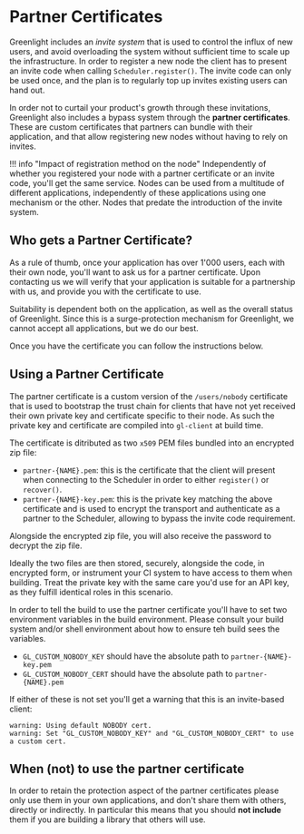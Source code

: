 # Partner Certificates

Greenlight includes an _invite system_ that is used to control the
influx of new users, and avoid overloading the system without
sufficient time to scale up the infrastructure. In order to register a
new node the client has to present an invite code when calling
`Scheduler.register()`. The invite code can only be used once, and the
plan is to regularly top up invites existing users can hand out.

In order not to curtail your product's growth through these
invitations, Greenlight also includes a bypass system through the
**partner certificates**. These are custom certificates that partners
can bundle with their application, and that allow registering new
nodes without having to rely on invites.


!!! info "Impact of registration method on the node"
	Independently of whether you registered your node with a partner
	certificate or an invite code, you'll get the same service. Nodes can
	be used from a multitude of different applications, independently of
	these applications using one mechanism or the other. Nodes that
	predate the introduction of the invite system.

## Who gets a Partner Certificate?

As a rule of thumb, once your application has over 1'000 users, each
with their own node, you'll want to ask us for a partner
certificate. Upon contacting us we will verify that your application
is suitable for a partnership with us, and provide you with the
certificate to use.

Suitability is dependent both on the application, as well as the
overall status of Greenlight. Since this is a surge-protection
mechanism for Greenlight, we cannot accept all applications, but we do
our best.

Once you have the certificate you can follow the instructions below.

## Using a Partner Certificate

The partner certificate is a custom version of the `/users/nobody`
certificate that is used to bootstrap the trust chain for clients that
have not yet received their own private key and certificate specific
to their node. As such the private key and certificate are compiled
into `gl-client` at build time.

The certificate is ditributed as two `x509` PEM files bundled into an
encrypted zip file:

 - `partner-{NAME}.pem`: this is the certificate that the client will
   present when connecting to the Scheduler in order to either
   `register()` or `recover()`.
 - `partner-{NAME}-key.pem`: this is the private key matching the
   above certificate and is used to encrypt the transport and
   authenticate as a partner to the Scheduler, allowing to bypass the
   invite code requirement.

Alongside the encrypted zip file, you will also receive the password
to decrypt the zip file.

Ideally the two files are then stored, securely, alongside the code,
in encrypted form, or instrument your CI system to have access to them
when building. Treat the private key with the same care you'd use for
an API key, as they fulfill identical roles in this scenario.

In order to tell the build to use the partner certificate you'll have
to set two environment variables in the build environment. Please
consult your build system and/or shell environment about how to ensure
teh build sees the variables.

 - `GL_CUSTOM_NOBODY_KEY` should have the absolute path to `partner-{NAME}-key.pem`
 - `GL_CUSTOM_NOBODY_CERT` should have the absolute path to `partner-{NAME}.pem`
 
If either of these is not set you'll get a warning that this is an
invite-based client:

```
warning: Using default NOBODY cert.
warning: Set "GL_CUSTOM_NOBODY_KEY" and "GL_CUSTOM_NOBODY_CERT" to use a custom cert.
```

## When (not) to use the partner certificate

In order to retain the protection aspect of the partner certificates
please only use them in your own applications, and don't share them
with others, directly or indirectly. In particular this means that you
should **not include** them if you are building a library that others
will use.
